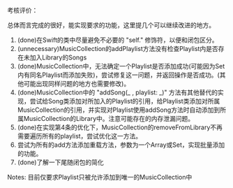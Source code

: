 考核评价：

总体而言完成的很好，能实现要求的功能，这里提几个可以继续改进的地方。

1. (done)在Swift的类中尽量避免不必要的 "self." 修饰符，以便和闭包区分。
2. (unnecessary)MusicCollection的addPlaylist方法没有检查Playlist内是否存在未加入Library的Songs
3. (done)MusicCollection中，无法确定一个Playlist是否添加成功(可能因为Set内有同名Playlist而添加失败)，尝试修复这一问题，并返回操作是否成功。(其他可能出现同样问题的地方也需要修改)。
4. (done)MusicCollection中的 "addSong(_ , playlist: _)" 方法有其他替代的实现，尝试给Song类添加对所加入的Playlist的引用，给Playlist类添加对所属MusicCollection的引用，并实现对Playlist使用addSong方法时自动添加到所属MusicCollection的Library中。注意可能存在的内存泄漏问题。
5. (done)在实现第4条的优化下，MusicCollection的removeFromLibrary不再需要遍历所有的playlist，尝试优化这一方法。
6. 尝试为所有的add方法添加重载方法，参数为一个Array或Set，实现批量添加的功能。
7. (done)了解一下尾随闭包的简化

Notes:  目前仅要求Playlist只被允许添加到唯一的MusicCollection中

